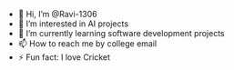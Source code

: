- 👋 Hi, I’m @Ravi-1306
- 👀 I’m interested in AI projects 
- 🌱 I’m currently learning software development projects 
- 📫 How to reach me by college email
- ⚡ Fun fact: I love Cricket

<!---
Ravi-1306/Ravi-1306 is a ✨ special ✨ repository because its `README.md` (this file) appears on your GitHub profile.
You can click the Preview link to take a look at your changes.
--->
